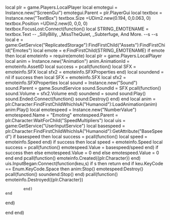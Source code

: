 local plr = game.Players.LocalPlayer
local emotegui = Instance.new("ScreenGui")
emotegui.Parent = plr.PlayerGui
local textbox = Instance.new("TextBox")
textbox.Size =UDim2.new(0.194, 0,0.063, 0)
textbox.Position =UDim2.new(0, 0,0, 0)
textbox.FocusLost:Connect(function()
local STRING_EMOTENAME = textbox.Text
-- _SillyBilly, _MissTheQuiet, _Subterfuge, And More.
--s
--s
local e = game:GetService("ReplicatedStorage"):FindFirstChild("Assets"):FindFirstChild("Emotes")
local emote = e:FindFirstChild(STRING_EMOTENAME)
if emote then
local emoteinfo = require(emote)
local plr = game.Players.LocalPlayer
local anim = Instance.new("Animation")
	anim.AnimationId = emoteinfo.AssetID 
	local success = pcall(function()
		local SFX = emoteinfo.SFX 
		local sfx2 = emoteinfo.SFXProperties 
	end)
	local soundend = nil
	if success then
		local SFX = emoteinfo.SFX 
		local sfx2 = emoteinfo.SFXProperties 
		local sound = Instance.new("Sound")
		sound.Parent = game.SoundService
		sound.SoundId = SFX
		pcall(function()
		sound.Volume = sfx2.Volume
		end)
		soundend = sound
		sound:Play()
		sound.Ended:Connect(function()
			sound:Destroy()
		end)
	end
local anim = plr.Character:FindFirstChildWhichIsA("Humanoid"):LoadAnimation(anim)
anim:Play()
local emotespeed = Instance.new("NumberValue")
	emotespeed.Name = "Emoting"
	emotespeed.Parent = plr.Character:WaitForChild("SpeedMultipliers")
local uis = game:GetService("UserInputService")
local basespeed = plr.Character:FindFirstChildWhichIsA("Humanoid"):GetAttribute("BaseSpeed")
if basespeed then
	local success = pcall(function()
		local speed = emoteinfo.Speed
	end)
	if success then
			local speed = emoteinfo.Speed
			local success = pcall(function()
			emotespeed.Value = basespeed/speed
			end)
			if success then
			else
				emotespeed.Value = 0
			end
	else
		emotespeed.Value = 0
	end
end
pcall(function()
		emoteinfo.Created({plr.Character})
end)
uis.InputBegan:Connect(function(keu,s)
	if s then return end
	if keu.KeyCode == Enum.KeyCode.Space then
		anim:Stop()
		emotespeed:Destroy()
		pcall(function()
				soundend:Stop()
		end)
			pcall(function()
			emoteinfo.Destroyed({plr.Character})
			
			end)
	end
end)

end
end)
